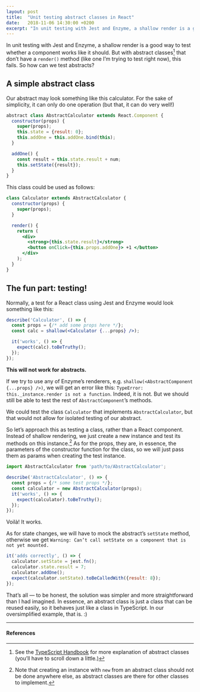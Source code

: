 ```yaml
---
layout: post
title:  "Unit testing abstract classes in React"
date:   2018-11-06 14:30:00 +0200
excerpt: "In unit testing with Jest and Enzyme, a shallow render is a good way to test whether a component works like it should. But with abstract classes that don’t have a render() method, this fails. So how can we test abstracts?"
---
```


In unit testing with Jest and Enzyme, a shallow render is a good way to test whether a component works like it should. But with abstract classes[^1] that don’t have a `render()` method (like one I’m trying to test right now), this fails. So how can we test abstracts?

## A simple abstract class

Our abstract may look something like this calculator. For the sake of simplicity, it can only do one operation (but that, it can do very well!)

```jsx
abstract class AbstractCalculator extends React.Component {
  constructor(props) {
    super(props);
    this.state = {result: 0};
    this.addOne = this.addOne.bind(this);
  }

  addOne() {
    const result = this.state.result + num;
    this.setState({result});
  }
}
```

This class could be used as follows:

```jsx
class Calculator extends AbstractCalculator {
  constructor(props) {
    super(props);
  }

  render() {
    return (
      <div>
        <strong>{this.state.result}</strong>
        <button onClick={this.props.addOne}> +1 </button>
      </div>
    );
  }
}
```

## The fun part: testing!

Normally, a test for a React class using Jest and Enzyme would look something like this:

```jsx
describe('Calculator', () => {
  const props = {/* add some props here */};
  const calc = shallow(<Calculator {...props} />);

  it('works', () => {
    expect(calc).toBeTruthy();
  });
});
```

**This will not work for abstracts.**

If we try to use any of Enzyme’s renderers, e.g. `shallow(<AbstractComponent {...props} />)`, we will get an error like this: `TypeError: this._instance.render is not a function`. Indeed, it is not. But we should still be able to test the rest of `AbstractComponent`’s methods.

We could test the class `Calculator` that implements `AbstractCalculator`, but that would not allow for isolated testing of our abstract.

So let’s approach this as testing a class, rather than a React component. Instead of shallow rendering, we just create a new instance and test its methods on this instance.[^2] As for the props, they are, in essence, the parameters of the constructor function for the class, so we will just pass them as params when creating the test instance.

```jsx
import AbstractCalculator from 'path/to/AbstractCalculator';

describe('AbstractCalculator', () => {
  const props = {/* some test props */};
  const calculator = new AbstractCalculator(props);
  it('works', () => {
    expect(calculator).toBeTruthy();  
  });
});
```

Voilà! It works.

As for state changes, we will have to mock the abstract’s `setState` method, otherwise we get `Warning: Can’t call setState on a component that is not yet mounted.`

```jsx
it('adds correctly', () => {
  calculator.setState = jest.fn();
  calculator.state.result = 7;
  calculator.addOne();
  expect(calculator.setState).toBeCalledWith({result: 8});  
});
```

Thatʼs all — to be honest, the solution was simpler and more straightforward than I had imagined. In essence, an abstract class is just a class that can be reused easily, so it behaves just like a class in TypeScript. In our oversimplified example, that is. :)

---

#### References

[^1]: See the [TypeScript Handbook](https://www.typescriptlang.org/docs/handbook/classes.html) for more explanation of abstract classes (youʼll have to scroll down a little.)

[^2]: Note that creating an instance with `new` from an abstract class should not be done anywhere else, as abstract classes are there for other classes to implement.
